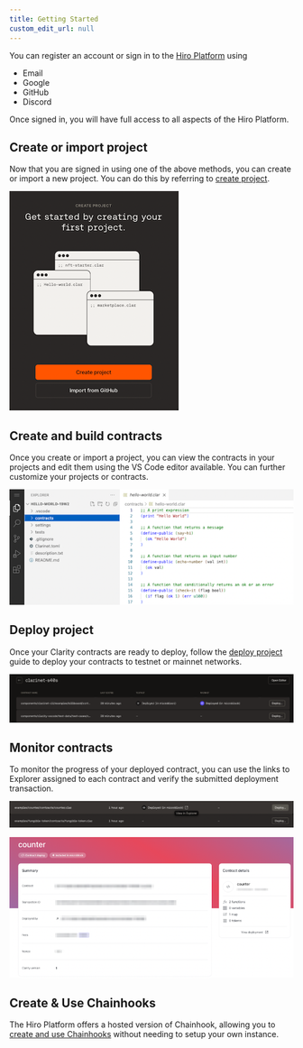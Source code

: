 ```yaml
---
title: Getting Started
custom_edit_url: null
---
```


You can register an account or sign in to the [Hiro Platform](https://platform.hiro.so/) using

- Email
- Google
- GitHub
- Discord

Once signed in, you will have full access to all aspects of the Hiro Platform.

## Create or import project

Now that you are signed in using one of the above methods, you can create or import a new project. You can do this by referring to [create project](guides/create-project.md).

![create and import project](images/create-or-import-project.png)

## Create and build contracts

Once you create or import a project, you can view the contracts in your projects and edit them using the VS Code editor available. You can further customize your projects or contracts.

![create and build contracts](images/vs-code-editor.png)

## Deploy project

Once your Clarity contracts are ready to deploy, follow the [deploy project](guides/deploy-project.md) guide to deploy your contracts to testnet or mainnet networks.

![Deploy project](images/mainnet-deployment.png)

## Monitor contracts

To monitor the progress of your deployed contract, you can use the links to Explorer assigned to each contract and verify the submitted deployment transaction.

![explorer view](images/explorer-view.png)

![explorer](images/explorer.jpeg)

## Create & Use Chainhooks

The Hiro Platform offers a hosted version of Chainhook, allowing you to [create and use Chainhooks](guides/create-chainhooks.md) without needing to setup your own instance.
